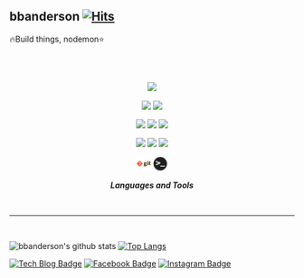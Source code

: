 ## bbanderson [![Hits](https://hits.seeyoufarm.com/api/count/incr/badge.svg?url=https%3A%2F%2Fgithub.com%2Fbbanderson)](https://hits.seeyoufarm.com)

🔥Build things, nodemon⭐️
  
<br>
<br>

<div align=center>

<code><img height="25" src="https://d1telmomo28umc.cloudfront.net/media/public/badges/nodeJSBadge.png"></code>

<code><img height="25" src="https://d1telmomo28umc.cloudfront.net/media/public/badges/html5_1IJr1hb.png"></code>
<code><img height="25" src="https://d1telmomo28umc.cloudfront.net/media/public/badges/css3.png"></code>
</div>

<div align=center>

<code><img height="25" src="https://d1telmomo28umc.cloudfront.net/media/public/badges/js.png"></code>
<code><img height="25" src="https://d1telmomo28umc.cloudfront.net/media/public/badges/Pug_TAaOtzg.png"></code>
<code><img height="25" src="https://d1telmomo28umc.cloudfront.net/media/public/badges/es6.png"></code>
</div>

<div align=center>

<code><img height="25" src="https://d1telmomo28umc.cloudfront.net/media/public/badges/react.png"></code>
<code><img height="25" src="https://d1telmomo28umc.cloudfront.net/media/public/badges/MongoDB_eI4tP6i.png"></code>
<code><img height="25" src="https://d1telmomo28umc.cloudfront.net/media/public/badges/python.png"></code>
</div>

<div align=center>
<code><img height="25" src="https://raw.githubusercontent.com/github/explore/80688e429a7d4ef2fca1e82350fe8e3517d3494d/topics/git/git.png"></code>
<code><img height="25" src="https://raw.githubusercontent.com/github/explore/80688e429a7d4ef2fca1e82350fe8e3517d3494d/topics/terminal/terminal.png"></code>
</div>

<div align=center>

***Languages and Tools***  

</div>

<br>
<hr>
<br>

![bbanderson's github stats](https://github-readme-stats.vercel.app/api?username=bbanderson&show_icons=true&hide_border=true)
[![Top Langs](https://github-readme-stats.vercel.app/api/top-langs/?username=bbanderson&layout=compact)](https://github.com/anuraghazra/github-readme-stats)







<!--
- 🔭 I’m currently working on ...
- 🌱 I’m currently learning ...
- 👯 I’m looking to collaborate on ...
- 🤔 I’m looking for help with ...
- 💬 Ask me about ...
- 📫 How to reach me: ...
- 😄 Pronouns: ...
- ⚡ Fun fact: ...
-->



<div align=left>
  
[![Tech Blog Badge](http://img.shields.io/badge/-Tech%20blog-black?style=flat-square&logo=github&link=https://an-oymous.tistory.com/)](https://an-oymous.tistory.com/) 
[![Facebook Badge](https://img.shields.io/badge/-Facebook-1877f2?style=flat-square&logo=facebook&logoColor=white&link=https://www.facebook.com/tombyun/)](https://www.facebook.com/tombyun/) 
[![Instagram Badge](https://img.shields.io/badge/Instagram-ff69b4?style=flat-square&logo=instagram&logoColor=white&link=https://www.instagram.com/bbanderson/)](https://www.instagram.com/bbanderson/)

</div>

